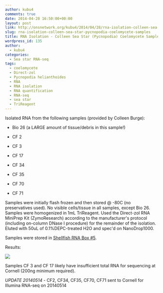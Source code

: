 ```yaml
---
author: kubu4
comments: true
date: 2014-04-28 16:50:00+00:00
layout: post
link: http://onsnetwork.org/kubu4/2014/04/28/rna-isolation-colleen-sea-star-pycnopodia-coelomycete-samples/
slug: rna-isolation-colleen-sea-star-pycnopodia-coelomycete-samples
title: RNA Isolation - Colleen Sea Star (Pycnopodia) Coelomycete Samples
wordpress_id: 135
author:
  - kubu4
categories:
  - Sea star RNA-seq
tags:
  - coelomycete
  - Direct-zol
  - Pycnopodia helianthoides
  - RNA
  - RNA isolation
  - RNA quantification
  - RNA-seq
  - sea star
  - TriReagent
---
```


Isolated RNA from the following samples (provided by Colleen Burge):




    
  * Bio 26 (a LARGE amount of tissue/debris in this sample!)

    
  * CF 2

    
  * CF 3

    
  * CF 17

    
  * CF 34

    
  * CF 35

    
  * CF 70

    
  * CF 71



Samples were initially flash frozen and then stored @ -80C (no preservatives used). No visible cells/tissue in all samples, except Bio 26. Samples were homogenized in 1mL TriReagent. Used the Direct-zol RNA MiniPrep Kit (ZymoResearch) according to the manufacturer's protocol (including on-column DNase I procedure) for the remainder of the isolation. Eluted with 50uL of 0.1%DEPC-treated H2O and spec'd on NanoDrop1000.

Samples were stored in [Shellfish RNA Box #5](https://docs.google.com/spreadsheet/ccc?key=0AmS_90rPaQMzcHdyU1d0MDVMLWpaTWdadnJSd0M4UUE&usp=sharing).

Results:

![](http://eagle.fish.washington.edu/Arabidopsis/20140428%20-%20RNA%20sea%20star%20DNased%20ODs-01.JPG)

Samples CF 3 and CF 17 likely have insufficient total RNA for sequencing at Cornell (200ng minimum required).

_UPDATE 20140514_ - CF2, CF34, CF35, CF70, CF71 sent to Cornell for Illumina RNA-seq on 20140514
